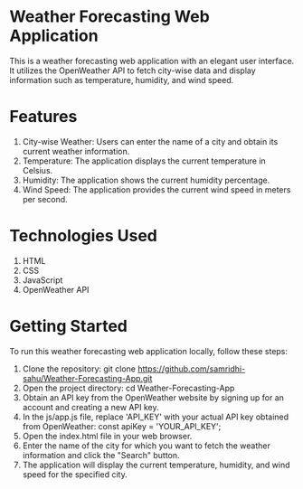 # Weather Forecasting Web Application
This is a weather forecasting web application with an elegant user interface. It utilizes the OpenWeather API to fetch city-wise data and display information such as temperature, humidity, and wind speed.
# Features
1. City-wise Weather: Users can enter the name of a city and obtain its current weather information.
2. Temperature: The application displays the current temperature in Celsius.
3. Humidity: The application shows the current humidity percentage.
4. Wind Speed: The application provides the current wind speed in meters per second.
# Technologies Used
1. HTML
2. CSS
3. JavaScript
4. OpenWeather API
# Getting Started
To run this weather forecasting web application locally, follow these steps:
1. Clone the repository: git clone https://github.com/samridhi-sahu/Weather-Forecasting-App.git
2. Open the project directory: cd Weather-Forecasting-App
3. Obtain an API key from the OpenWeather website by signing up for an account and creating a new API key.
4. In the js/app.js file, replace 'API_KEY' with your actual API key obtained from OpenWeather: const apiKey = 'YOUR_API_KEY';
5. Open the index.html file in your web browser.
6. Enter the name of the city for which you want to fetch the weather information and click the "Search" button.
7. The application will display the current temperature, humidity, and wind speed for the specified city.
